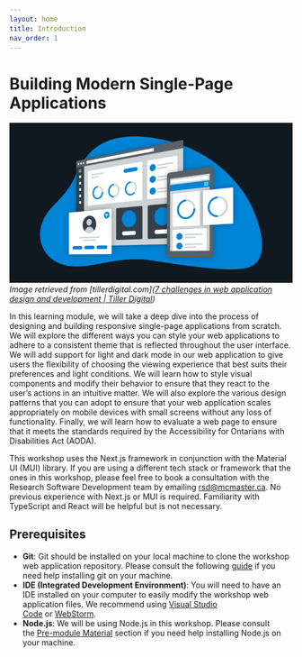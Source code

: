 ```yaml
---
layout: home
title: Introduction
nav_order: 1
---
```


# Building Modern Single-Page Applications


![intro-image](assets/img/intro-img.png)
_Image retrieved from [tillerdigital.com]([7 challenges in web application design and development | Tiller Digital](https://tillerdigital.com/blog/7-challenges-in-web-application-development/))_

In this learning module, we will take a deep dive into the process of designing and building responsive single-page applications from scratch. We will explore the different ways you can style your web applications to adhere to a consistent theme that is reflected throughout the user interface. We will add support for light and dark mode in our web application to give users the flexibility of choosing the viewing experience that best suits their preferences and light conditions. We will learn how to style visual components and modify their behavior to ensure that they react to the user’s actions in an intuitive matter. We will also explore the various design patterns that you can adopt to ensure that your web application scales appropriately on mobile devices with small screens without any loss of functionality. Finally, we will learn how to evaluate a web page to ensure that it meets the standards required by the Accessibility for Ontarians with Disabilities Act (AODA).

This workshop uses the Next.js framework in conjunction with the Material UI (MUI) library. If you are using a different tech stack or framework that the ones in this workshop, please feel free to book a consultation with the Research Software Development team by emailing [rsd@mcmaster.ca](mailto:rsd@mcmaster.ca). No previous experience with Next.js or MUI is required. Familiarity with TypeScript and React will be helpful but is not necessary.

## Prerequisites
- **Git**: Git should be installed on your local machine to clone the workshop web application repository. Please consult the following [guide](https://github.com/git-guides/install-git) if you need help installing git on your machine.
- **IDE (Integrated Development Environment)**: You will need to have an IDE installed on your computer to easily modify the workshop web application files. We recommend using [Visual Studio Code](https://code.visualstudio.com/) or [WebStorm](https://www.jetbrains.com/webstorm/).
- **Node.js**: We will be using Node.js in this workshop. Please consult the [Pre-module Material](pre-module.md) section if you need help installing Node.js on your machine.
